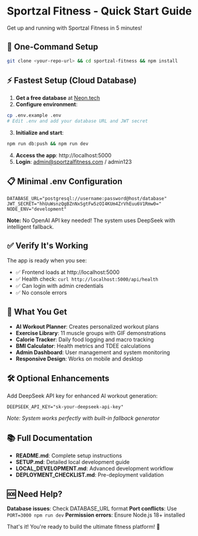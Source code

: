 # Sportzal Fitness - Quick Start Guide

Get up and running with Sportzal Fitness in 5 minutes!

## 🚀 One-Command Setup

```bash
git clone <your-repo-url> && cd sportzal-fitness && npm install
```

## ⚡ Fastest Setup (Cloud Database)

1. **Get a free database** at [Neon.tech](https://neon.tech)
2. **Configure environment**:
```bash
cp .env.example .env
# Edit .env and add your database URL and JWT secret
```

3. **Initialize and start**:
```bash
npm run db:push && npm run dev
```

4. **Access the app**: http://localhost:5000
5. **Login**: admin@sportzalfitness.com / admin123

## 📋 Minimal .env Configuration

```env
DATABASE_URL="postgresql://username:password@host/database"
JWT_SECRET="hhUuWsnzQgBZnNxSgtFw5zOI4KUm4ZrVhEuu6V1Rmw0="
NODE_ENV="development"
```

**Note:** No OpenAI API key needed! The system uses DeepSeek with intelligent fallback.

## ✅ Verify It's Working

The app is ready when you see:
- ✅ Frontend loads at http://localhost:5000
- ✅ Health check: `curl http://localhost:5000/api/health`
- ✅ Can login with admin credentials
- ✅ No console errors

## 🎯 What You Get

- **AI Workout Planner**: Creates personalized workout plans
- **Exercise Library**: 11 muscle groups with GIF demonstrations  
- **Calorie Tracker**: Daily food logging and macro tracking
- **BMI Calculator**: Health metrics and TDEE calculations
- **Admin Dashboard**: User management and system monitoring
- **Responsive Design**: Works on mobile and desktop

## 🛠 Optional Enhancements

Add DeepSeek API key for enhanced AI workout generation:
```env
DEEPSEEK_API_KEY="sk-your-deepseek-api-key"
```
*Note: System works perfectly with built-in fallback generator*

## 📚 Full Documentation

- **README.md**: Complete setup instructions
- **SETUP.md**: Detailed local development guide  
- **LOCAL_DEVELOPMENT.md**: Advanced development workflow
- **DEPLOYMENT_CHECKLIST.md**: Pre-deployment validation

## 🆘 Need Help?

**Database issues**: Check DATABASE_URL format
**Port conflicts**: Use `PORT=3000 npm run dev`
**Permission errors**: Ensure Node.js 18+ installed

That's it! You're ready to build the ultimate fitness platform! 💪